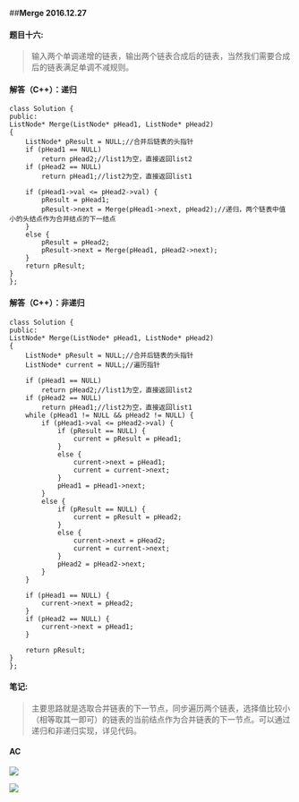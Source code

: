 ##**Merge 2016.12.27**

#### 题目十六: ####

> 输入两个单调递增的链表，输出两个链表合成后的链表，当然我们需要合成后的链表满足单调不减规则。

#### 解答（C++）：递归

    class Solution {
    public:
	ListNode* Merge(ListNode* pHead1, ListNode* pHead2)
	{
		ListNode* pResult = NULL;//合并后链表的头指针
		if (pHead1 == NULL)
			return pHead2;//list1为空，直接返回list2
		if (pHead2 == NULL)
			return pHead1;//list2为空，直接返回list1

		if (pHead1->val <= pHead2->val) {
			pResult = pHead1;
			pResult->next = Merge(pHead1->next, pHead2);//递归，两个链表中值小的头结点作为合并结点的下一结点
		}
		else {
			pResult = pHead2;
			pResult->next = Merge(pHead1, pHead2->next);
		}
		return pResult;
	}
    };

#### 解答（C++）：非递归

    class Solution {
    public:
	ListNode* Merge(ListNode* pHead1, ListNode* pHead2)
	{
		ListNode* pResult = NULL;//合并后链表的头指针
		ListNode* current = NULL;//遍历指针

		if (pHead1 == NULL)
			return pHead2;//list1为空，直接返回list2
		if (pHead2 == NULL)
			return pHead1;//list2为空，直接返回list1
		while (pHead1 != NULL && pHead2 != NULL) {
			if (pHead1->val <= pHead2->val) {
				if (pResult == NULL) {
					current = pResult = pHead1;
				}
				else {
					current->next = pHead1;
					current = current->next;
				}
				pHead1 = pHead1->next;
			}
			else {
				if (pResult == NULL) {
					current = pResult = pHead2;
				}
				else {
					current->next = pHead2;
					current = current->next;
				}
				pHead2 = pHead2->next;
			}
		}

		if (pHead1 == NULL) {
			current->next = pHead2;
		}
		if (pHead2 == NULL) {
			current->next = pHead1;
		}

		return pResult;
	}
    };




#### 笔记: ####
>主要思路就是选取合并链表的下一节点，同步遍历两个链表，选择值比较小（相等取其一即可）的链表的当前结点作为合并链表的下一节点。可以通过递归和非递归实现，详见代码。

#### AC ####

![](http://i.imgur.com/OFuJtAJ.png)

![](http://i.imgur.com/3gEhjW5.png)
